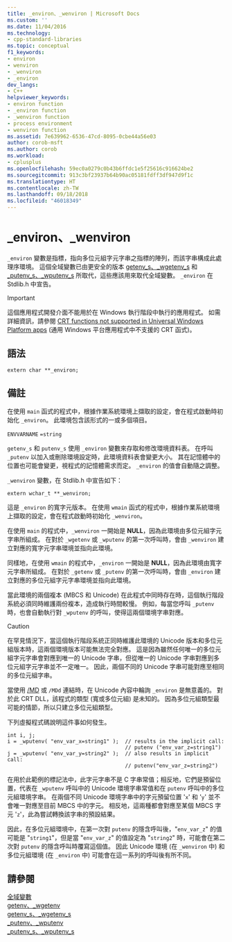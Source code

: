 ```yaml
---
title: _environ、_wenviron | Microsoft Docs
ms.custom: ''
ms.date: 11/04/2016
ms.technology:
- cpp-standard-libraries
ms.topic: conceptual
f1_keywords:
- environ
- wenviron
- _wenviron
- _environ
dev_langs:
- C++
helpviewer_keywords:
- environ function
- _environ function
- _wenviron function
- process environment
- wenviron function
ms.assetid: 7e639962-6536-47cd-8095-0cbe44a56e03
author: corob-msft
ms.author: corob
ms.workload:
- cplusplus
ms.openlocfilehash: 59ec0a0279c0b43b6ffdc1e5f25616c916624be2
ms.sourcegitcommit: 913c3bf23937b64b90ac05181fdff3df947d9f1c
ms.translationtype: HT
ms.contentlocale: zh-TW
ms.lasthandoff: 09/18/2018
ms.locfileid: "46018349"
---
```

# <a name="environ-wenviron"></a>_environ、_wenviron

`_environ` 變數是指標，指向多位元組字元字串之指標的陣列，而該字串構成此處理序環境。 這個全域變數已由更安全的版本 [getenv_s、_wgetenv_s](../c-runtime-library/reference/getenv-s-wgetenv-s.md) 和 [_putenv_s、_wputenv_s](../c-runtime-library/reference/putenv-s-wputenv-s.md) 所取代，這些應該用來取代全域變數。 `_environ` 在 Stdlib.h 中宣告。

> [!IMPORTANT]
>  這個應用程式開發介面不能用於在 Windows 執行階段中執行的應用程式。 如需詳細資訊，請參閱 [CRT functions not supported in Universal Windows Platform apps](../cppcx/crt-functions-not-supported-in-universal-windows-platform-apps.md) (通用 Windows 平台應用程式中不支援的 CRT 函式)。

## <a name="syntax"></a>語法

```
extern char **_environ;
```

## <a name="remarks"></a>備註

在使用 `main` 函式的程式中，根據作業系統環境上擷取的設定，會在程式啟動時初始化 `_environ`。 此環境包含該形式的一或多個項目。

`ENVVARNAME` `=string`

`getenv_s` 和 `putenv_s` 使用 `_environ` 變數來存取和修改環境資料表。 在呼叫 `_putenv` 以加入或刪除環境設定時，此環境資料表會變更大小。 其在記憶體中的位置也可能會變更，視程式的記憶體需求而定。 `_environ` 的值會自動隨之調整。

`_wenviron` 變數，在 Stdlib.h 中宣告如下：

```
extern wchar_t **_wenviron;
```

這是 `_environ` 的寬字元版本。 在使用 `wmain` 函式的程式中，根據作業系統環境上擷取的設定，會在程式啟動時初始化 `_wenviron`。

在使用 `main` 的程式中，`_wenviron` 一開始是 **NULL**，因為此環境由多位元組字元字串所組成。 在對於 `_wgetenv` 或 `_wputenv` 的第一次呼叫時，會由 `_wenviron` 建立對應的寬字元字串環境並指向此環境。

同樣地，在使用 `wmain` 的程式中，`_environ` 一開始是 **NULL**，因為此環境由寬字元字串所組成。 在對於 `_getenv` 或 `_putenv` 的第一次呼叫時，會由 `_environ` 建立對應的多位元組字元字串環境並指向此環境。

當此環境的兩個複本 (MBCS 和 Unicode) 在此程式中同時存在時，這個執行階段系統必須同時維護兩份複本，造成執行時間較慢。 例如，每當您呼叫 `_putenv` 時，也會自動執行對 `_wputenv` 的呼叫，使得這兩個環境字串對應。

> [!CAUTION]
>  在罕見情況下，當這個執行階段系統正同時維護此環境的 Unicode 版本和多位元組版本時，這兩個環境版本可能無法完全對應。 這是因為雖然任何唯一的多位元組字元字串會對應到唯一的 Unicode 字串，但從唯一的 Unicode 字串對應到多位元組字元字串並不一定唯一。 因此，兩個不同的 Unicode 字串可能對應至相同的多位元組字串。

當使用 [/MD](../build/reference/md-mt-ld-use-run-time-library.md) 或 `/MDd` 連結時，在 Unicode 內容中輪詢 `_environ` 是無意義的。 對於此 CRT DLL，該程式的類型 (寬或多位元組) 是未知的。 因為多位元組類型最可能的情節，所以只建立多位元組類型。

下列虛擬程式碼說明這件事如何發生。

```
int i, j;
i = _wputenv( "env_var_x=string1" );  // results in the implicit call:
                                      // putenv ("env_var_z=string1")
j = _wputenv( "env_var_y=string2" );  // also results in implicit call:
                                      // putenv("env_var_z=string2")
```

在用於此範例的標記法中，此字元字串不是 C 字串常值；相反地，它們是預留位置，代表在 `_wputenv` 呼叫中的 Unicode 環境字串常值和在 `putenv` 呼叫中的多位元組環境字串。 在兩個不同 Unicode 環境字串中的字元預留位置 '`x`' 和 '`y`' 並不會唯一對應至目前 MBCS 中的字元。 相反地，這兩種都會對應至某個 MBCS 字元 '`z`'，此為嘗試轉換該字串的預設結果。

因此，在多位元組環境中，在第一次對 `putenv` 的隱含呼叫後，"`env_var_z`" 的值可能是 "`string1`"，但是當 "`env_var_z`" 的值設定為 "`string2`" 時，可能會在第二次對 `putenv` 的隱含呼叫時覆寫這個值。 因此 Unicode 環境 (在 `_wenviron` 中) 和多位元組環境 (在 `_environ` 中) 可能會在這一系列的呼叫後有所不同。

## <a name="see-also"></a>請參閱

[全域變數](../c-runtime-library/global-variables.md)<br/>
[getenv、_wgetenv](../c-runtime-library/reference/getenv-wgetenv.md)<br/>
[getenv_s、_wgetenv_s](../c-runtime-library/reference/getenv-s-wgetenv-s.md)<br/>
[_putenv、_wputenv](../c-runtime-library/reference/putenv-wputenv.md)<br/>
[_putenv_s、_wputenv_s](../c-runtime-library/reference/putenv-s-wputenv-s.md)